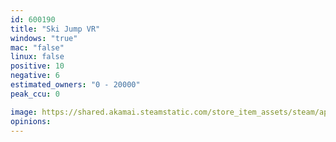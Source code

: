 ```yaml
---
id: 600190
title: "Ski Jump VR"
windows: "true"
mac: "false"
linux: false
positive: 10
negative: 6
estimated_owners: "0 - 20000"
peak_ccu: 0

image: https://shared.akamai.steamstatic.com/store_item_assets/steam/apps/600190/header.jpg?t=1525172399
opinions:
---
```

